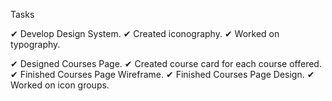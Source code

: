 Tasks

✔ Develop Design System.
  ✔ Created iconography.
  ✔ Worked on typography.

✔ Designed Courses Page.
  ✔ Created course card for each course offered.
  ✔ Finished Courses Page Wireframe.
  ✔ Finished Courses Page Design.
  ✔ Worked on icon groups.